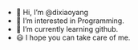 - 👋 Hi, I’m @dixiaoyang
- 👀 I’m interested in Programming.
- 🌱 I’m currently learning github.
- 😃 I hope you can take care of me.
